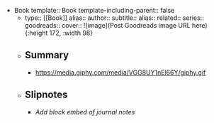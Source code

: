 - Book
  template:: Book
  template-including-parent:: false
	- type:: [[Book]]
	  alias:: 
	  author:: 
	  subtitle:: 
	  alias:: 
	  related:: 
	  series::
	  goodreads:: 
	  cover:: ![image](Post Goodreads image URL here){:height 172, :width 98}
	- ## Summary
		- https://media.giphy.com/media/VGG8UY1nEl66Y/giphy.gif
	- ## Slipnotes
		- *Add block embed of journal notes*